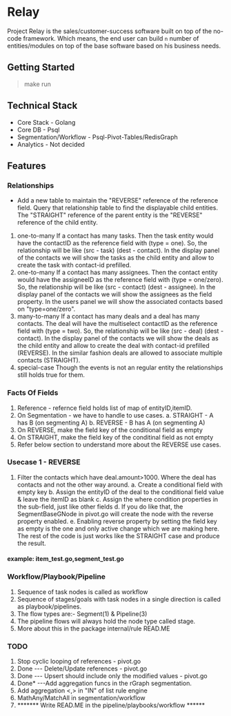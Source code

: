 # Relay
Project Relay is the sales/customer-success software built on top of the no-code framework. Which means, the end user can build `n` number of entities/modules on top of the base software based on his business needs. 

## Getting Started
> make run

## Technical Stack
- Core Stack - Golang
- Core DB - Psql
- Segmentation/Workflow - Psql-Pivot-Tables/RedisGraph
- Analytics - Not decided

## Features

### Relationships
- Add a new table to maintain the "REVERSE" reference of the reference field. Query that relationship table to find the displayable child entities. The "STRAIGHT" reference of the parent entity is the "REVERSE" reference of the child entity.
1. one-to-many 
If a contact has many tasks. Then the task entity would have the contactID as the reference field with (type = one). So, the relationship will be like (src - task) (dest - contact). In the display panel of the contacts we will show the tasks as the child entity and allow to create the task with contact-id prefilled.
2. one-to-many 
If a contact has many assignees. Then the contact entity would have the assigneeID as the reference field with (type = one/zero). So, the relationship will be like (src - contact) (dest - assignee). In the display panel of the contacts we will show the assignees as the field property. In the users panel we will show the associated contacts based on "type=one/zero".
3. many-to-many 
If a contact has many deals and a deal has many contacts. The deal will have the multiselect contactID as the reference field with (type = two). So, the relationship will be like (src - deal) (dest - contact). In the display panel of the contacts we will show the deals as the child entity and allow to create the deal with contact-id prefilled (REVERSE). In the similar fashion deals are allowed to associate multiple contacts (STRAIGHT).
4. special-case
Though the events is not an regular entity the relationships still holds true for them.


### Facts Of Fields
1. Reference - refernce field holds list of map of entityID,itemID.
2. On Segmentation - we have to handle to use cases. 
    a. STRAIGHT - A has B (on segmenting A)
    b. REVERSE  - B has A (on segmenting A)
3. On REVERSE, make the field key of the conditional field as empty
4. On STRAIGHT, make the field key of the conditinal field as not empty
5. Refer below section to understand more about the REVERSE use cases.

### Usecase 1 - REVERSE 
1. Filter the contacts which have deal.amount>1000. Where the deal has contacts and not the other way around.
    a. Create a conditional field with empty key
    b. Assign the entityID of the deal to the conditional field value & leave the itemID as blank
    c. Assign the where condition properties in the sub-field, just like other fields
    d. If you do like that, the SegmentBaseGNode in pivot.go will create the node with the reverse property enabled.
    e. Enabling reverse property by setting the field key as empty is the one and only active change which we are making here. The rest of the code is just works like the STRAIGHT case and produce the result. 
#### example: item_test.go,segment_test.go

### Workflow/Playbook/Pipeline
1. Sequence of task nodes is called as workflow
2. Sequence of stages/goals with task nodes in a single direction is called as playbook/pipelines. 
3. The flow types are:- Segment(1) & Pipeline(3)
4. The pipeline flows will always hold the node type called stage.
100. More about this in the package internal/rule READ.ME


### TODO
1. Stop cyclic looping of references - pivot.go
2. Done --- Delete/Update references - pivot.go 
3. Done --- Upsert should include only the modified values - pivot.go
4. Done* ---Add aggregation funcs in the rGraph segmentation.
5. Add aggregation <,> in "IN" of list rule engine
6. MathAny/MatchAll in segmentation/workflow
7. ******* Write READ.ME in the pipeline/playbooks/workflow ******



